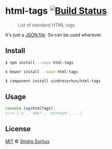# html-tags [![Build Status](https://travis-ci.org/sindresorhus/html-tags.svg?branch=master)](https://travis-ci.org/sindresorhus/html-tags)

> List of standard HTML tags

It's just a [JSON file](html-tags.json). So can be used wherever.


## Install

```sh
$ npm install --save html-tags
```

```sh
$ bower install --save html-tags
```

```sh
$ component install sindresorhus/html-tags
```


## Usage

```js
console.log(htmlTags);
//=> ['a', 'abbr', 'acronym', ...]
```


## License

[MIT](http://opensource.org/licenses/MIT) © [Sindre Sorhus](http://sindresorhus.com)
